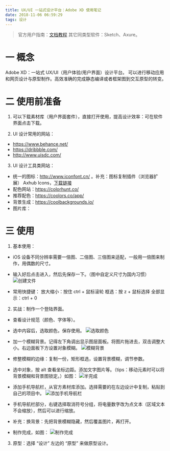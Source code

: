 ```yaml
---
title: UX/UI 一站式设计平台：Adobe XD 使用笔记
date: 2018-11-06 06:59:29
tags: 设计
---
```

> 官方用户指南：[文档教程](https://helpx.adobe.com/cn/xd/user-guide.html)
其它同类型软件：Sketch、Axure。

# 一 概念
Adobe XD：一站式 UX/UI（用户体验/用户界面）设计平台。
可以进行移动应用和网页设计与原型制作。高效准确的完成静态编译或者框架图到交互原型的转变。

# 二 使用前准备
1. 可以下载素材库（用户界面套件），直接打开使用，提高设计效率：可在软件界面点击下载。

2. UI 设计常用的网站：
- https://www.behance.net/
- https://dribbble.com/
- http://www.uisdc.com/

3. UI 设计工具类网站：
- 统一的图标：http://www.iconfont.cn/ 。补充：图标复制插件（浏览器扩展） Axhub Icons，[下载链接](https://axhub.im/icons/)
- 配色网站：https://colorhunt.co/
- 推荐配色：https://coolors.co/app/
- 背景生成：https://coolbackgrounds.io/
- 图片库：

# 三 使用
1. 基本使用：
- iOS 设备不同分辨率需要一倍图、二倍图、三倍图来适配，一般用一倍图来制作，用偶数的尺寸。

- 输入好后点击进入，然后先保存一下。（图中自定义尺寸为国内习惯）
![创建文件](图1.PNG)

- 常用快捷键：
放大缩小：按住 ctrl + 鼠标滚轮
框选：按 z + 鼠标选择
全部显示：ctrl + 0

2. 实战：制作一个登陆界面。
- 查看设计规范（颜色、字体等）。

- 选中内容后，选取颜色，保存使用。
![选取颜色](图2.PNG)

- 加一个模糊背景。记得左下角调出显示图层面板。将图片拖进去，双击调整大小。右边面板下方设置对象模糊。
![模糊背景](图3.PNG)

- 修整模糊的边缘：复制一份，矩形框选，设置背景模糊，调节参数。

- 选中对象，按 alt 查看坐标边距。添加文字图片等。（tips：移动元素时可以将背景模糊和背景图锁定。）如图：
![半完成](图4.PNG)

- 添加手机导航栏，从官方素材库添加。选择需要的在左边设计中复制，粘贴到自己的项目中。
![添加手机导航栏](图5.PNG)

- 手机导航栏部分，右键选择取消符号分组，将电量数字改为点文本（区域文本不会缩放），然后可以进行缩放。

- 补充：换背景：先把背景模糊隐藏，然后覆盖图片，再打开。

- 制作完成，如图：
![制作完成](图6.PNG)

3. 原型：选择 “设计” 左边的 “原型” 来做原型设计。